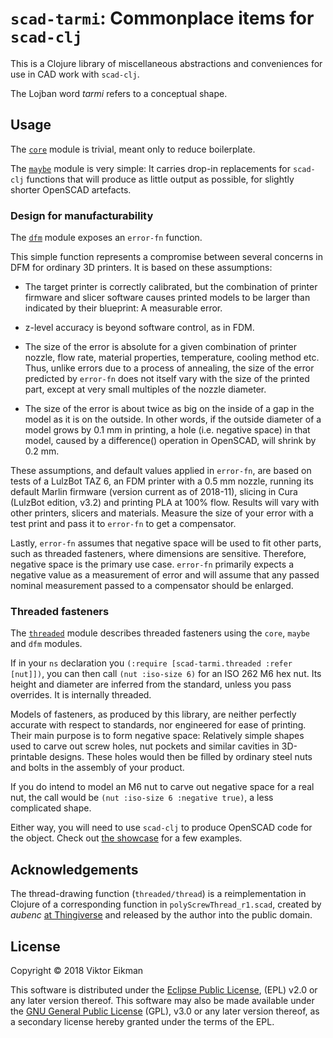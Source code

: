 # `scad-tarmi`: Commonplace items for `scad-clj`

This is a Clojure library of miscellaneous abstractions and conveniences for
use in CAD work with `scad-clj`.

The Lojban word *tarmi* refers to a conceptual shape.

## Usage

The [`core`](src/scad_tarmi/core.clj) module is trivial, meant only to reduce
boilerplate.

The [`maybe`](src/scad_tarmi/maybe.clj) module is very simple: It carries
drop-in replacements for `scad-clj` functions that will produce as little
output as possible, for slightly shorter OpenSCAD artefacts.

### Design for manufacturability

The [`dfm`](src/scad_tarmi/dfm.clj) module exposes an `error-fn` function.

This simple function represents a compromise between several concerns in DFM
for ordinary 3D printers. It is based on these assumptions:

* The target printer is correctly calibrated, but the combination of printer
  firmware and slicer software causes printed models to be larger than
  indicated by their blueprint: A measurable error.

* z-level accuracy is beyond software control, as in FDM.

* The size of the error is absolute for a given combination of printer
  nozzle, flow rate, material properties, temperature, cooling method etc.
  Thus, unlike errors due to a process of annealing, the size of the error
  predicted by `error-fn` does not itself vary with the size of the
  printed part, except at very small multiples of the nozzle diameter.

* The size of the error is about twice as big on the inside of a gap in the
  model as it is on the outside. In other words, if the outside diameter of
  a model grows by 0.1 mm in printing, a hole (i.e. negative space) in that
  model, caused by a difference() operation in OpenSCAD, will shrink by
  0.2 mm.

These assumptions, and default values applied in `error-fn`, are based
on tests of a LulzBot TAZ 6, an FDM printer with a 0.5 mm nozzle, running
its default Marlin firmware (version current as of 2018-11), slicing in Cura
(LulzBot edition, v3.2) and printing PLA at 100% flow. Results will vary
with other printers, slicers and materials. Measure the size of your error
with a test print and pass it to `error-fn` to get a compensator.

Lastly, `error-fn` assumes that negative space will be used to fit other parts,
such as threaded fasteners, where dimensions are sensitive. Therefore, negative
space is the primary use case. `error-fn` primarily expects a negative value
as a measurement of error and will assume that any passed nominal measurement
passed to a compensator should be enlarged.

### Threaded fasteners

The [`threaded`](src/scad_tarmi/threaded.clj) module describes threaded
fasteners using the `core`, `maybe` and `dfm` modules.

If in your `ns` declaration you `(:require [scad-tarmi.threaded :refer [nut]])`,
you can then call `(nut :iso-size 6)` for an ISO 262 M6 hex nut. Its height
and diameter are inferred from the standard, unless you pass overrides.
It is internally threaded.

Models of fasteners, as produced by this library, are neither perfectly
accurate with respect to standards, nor engineered for ease of printing.
Their main purpose is to form negative space: Relatively simple shapes used
to carve out screw holes, nut pockets and similar cavities in 3D-printable
designs. These holes would then be filled by ordinary steel nuts and bolts
in the assembly of your product.

If you do intend to model an M6 nut to carve out negative space for a real nut,
the call would be `(nut :iso-size 6 :negative true)`, a less complicated shape.

Either way, you will need to use `scad-clj` to produce OpenSCAD code for the
object. Check out [the showcase](src/showcase/core.clj) for a few examples.

## Acknowledgements

The thread-drawing function (`threaded/thread`) is a reimplementation in
Clojure of a corresponding function in `polyScrewThread_r1.scad`, created by
*aubenc* [at Thingiverse](http://www.thingiverse.com/thing:8796) and released
by the author into the public domain.

## License

Copyright © 2018 Viktor Eikman

This software is distributed under the [Eclipse Public License](LICENSE-EPL),
(EPL) v2.0 or any later version thereof. This software may also be made
available under the [GNU General Public License](LICENSE-GPL) (GPL), v3.0 or
any later version thereof, as a secondary license hereby granted under the
terms of the EPL.
